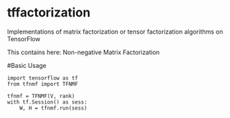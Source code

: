 # tffactorization
Implementations of matrix factorization or tensor factorization algorithms on TensorFlow

This contains here:
        Non-negative Matrix Factorization

#Basic Usage
```
import tensorflow as tf
from tfnmf import TFNMF

tfnmf = TFNMF(V, rank)
with tf.Session() as sess:
    W, H = tfnmf.run(sess)
```
